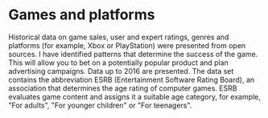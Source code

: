 # Games and platforms
Historical data on game sales, user and expert ratings, genres and platforms (for example, Xbox or PlayStation) were presented from open sources. I have identified patterns that determine the success of the game. This will allow you to bet on a potentially popular product and plan advertising campaigns.
Data up to 2016 are presented.
The data set contains the abbreviation ESRB (Entertainment Software Rating Board), an association that determines the age rating of computer games. ESRB evaluates game content and assigns it a suitable age category, for example, "For adults", "For younger children" or "For teenagers".
